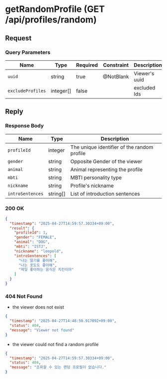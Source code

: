 # getRandomProfile (GET /api/profiles/random)

## Request

### Query Parameters

| Name              | Type      | Required | Constraint | Description   |
|-------------------|-----------|----------|------------|---------------|
| `uuid`            | string    | true     | @NotBlank  | Viewer's uuid |
| `excludeProfiles` | integer[] | false    |            | excluded Ids  |

## Reply

### Response Body

| Name             | Type     | Description                                 |
|------------------|----------|---------------------------------------------|
| `profileId`      | integer  | The unique identifier of the random profile |
| `gender`         | string   | Opposite Gender of the viewer               |
| `animal`         | string   | Animal representing the profile             |
| `mbti`           | string   | MBTI personality type                       |
| `nickname`       | string   | Profile's nickname                          |
| `introSentences` | string[] | List of introduction sentences              |

### 200 OK

```json
{
  "timestamp": "2025-04-27T14:59:57.30334+09:00",
  "result": {
    "profileId": 1,
    "gender": "FEMALE",
    "animal": "DOG",
    "mbti": "ISTJ",
    "nickname": "leopold",
    "introSentences": [
      "나는 딸기를 좋아해",
      "나는 포도도 좋아해",
      "제일 좋아하는 음식은 치킨이야"
    ]
  }
}
```

### 404 Not Found

- the viewer does not exist

```json
{
  "timestamp": "2025-04-27T14:48:50.917092+09:00",
  "status": 404,
  "message": "Viewer not found"
}
```

- the viewer could not find a random profile

```json
{
  "timestamp": "2025-04-27T14:59:57.30334+09:00",
  "status": 404,
  "message": "조회할 수 있는 랜덤 프로필이 없습니다."
}
```
